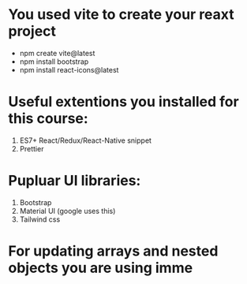 # You used vite to create your reaxt project

- npm create vite@latest
- npm install bootstrap
- npm install react-icons@latest

# Useful extentions you installed for this course:

1. ES7+ React/Redux/React-Native snippet
2. Prettier

# Pupluar UI libraries:

1. Bootstrap
2. Material UI (google uses this)
3. Tailwind css


# For updating arrays and nested objects you are using imme